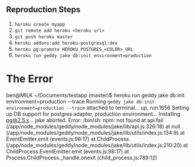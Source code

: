 Reproduction Steps
------------------

 1. `heroku create myapp`
 2. `git remote add heroku <heroku url>`
 3. `git push heroku master`
 4. `heroku addons:add heroku-postgresql:dev`
 5. `heroku pg:promote HEROKU_POSTGRES_<COLOR>_URL`
 6. `heroku run geddy jake db:init environment=production`

The Error
=========
ben@MILK ~/Documents/testapp (master)$ heroku run geddy jake db:init environment=production --trace
Running `geddy jake db:init environment=production --trace` attached to terminal... up, run.1656
Setting up DB support for postgres adapter, production environment...
Installing pg@2.5.x...
jake aborted.
Error: /bin/sh: npm: not found
    at api.fail (/app/node_modules/geddy/node_modules/jake/lib/api.js:326:18)
    at null.<anonymous> (/app/node_modules/geddy/node_modules/jake/lib/utils/index.js:134:9)
    at EventEmitter.emit (events.js:98:17)
    at ChildProcess.<anonymous> (/app/node_modules/geddy/node_modules/jake/lib/utils/index.js:210:20)
    at ChildProcess.EventEmitter.emit (events.js:98:17)
    at Process.ChildProcess._handle.onexit (child_process.js:789:12)


